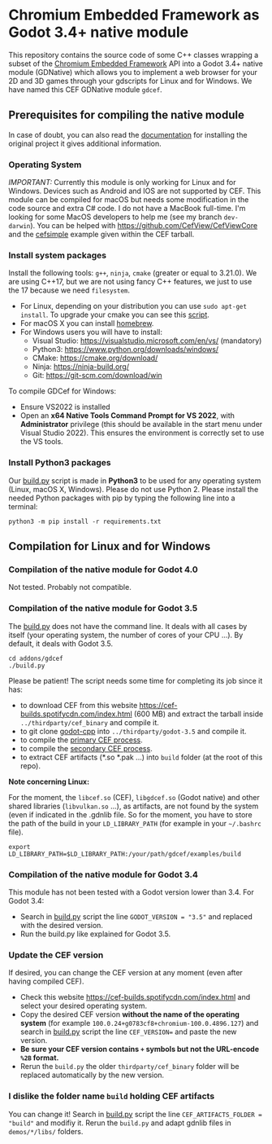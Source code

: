 # Chromium Embedded Framework as Godot 3.4+ native module

This repository contains the source code of some C++ classes wrapping a subset
of the [Chromium Embedded
Framework](https://bitbucket.org/chromiumembedded/cef/wiki/Home) API into a
Godot 3.4+ native module (GDNative) which allows you to implement a web
browser for your 2D and 3D games through your gdscripts for Linux and for
Windows.  We have named this CEF GDNative module `gdcef`.

## Prerequisites for compiling the native module

In case of doubt, you can also read the
[documentation](https://github.com/stigmee/install) for installing the original
project it gives additional information.

### Operating System

*IMPORTANT:* Currently this module is only working for Linux and for
Windows. Devices such as Android and IOS are not supported by CEF. This module
can be compiled for macOS but needs some modification in the code source and
extra C# code. I do not have a MacBook full-time. I'm looking for some MacOS
developers to help me (see my branch `dev-darwin`). You can be helped with
https://github.com/CefView/CefViewCore and the
[cefsimple](https://bitbucket.org/chromiumembedded/cef/wiki/Tutorial) example
given within the CEF tarball.

### Install system packages

Install the following tools: `g++`, `ninja`, `cmake` (greater or equal to
3.21.0). We are using C++17, but we are not using fancy C++ features, we just to
use the 17 because we need `filesystem`.

- For Linux, depending on your distribution you can use `sudo apt-get install`.
  To upgrade your cmake you can see this
  [script](https://github.com/stigmee/doc-internal/blob/master/doc/install_latest_cmake.sh).
- For macOS X you can install [homebrew](https://brew.sh/index_fr).
- For Windows users you will have to install:
  - Visual Studio: https://visualstudio.microsoft.com/en/vs/ (mandatory)
  - Python3: https://www.python.org/downloads/windows/
  - CMake: https://cmake.org/download/
  - Ninja: https://ninja-build.org/
  - Git: https://git-scm.com/download/win

To compile GDCef for Windows:
- Ensure VS2022 is installed
- Open an **x64 Native Tools Command Prompt for VS 2022**, with
  **Administrator** privilege (this should be available in the start menu under
  Visual Studio 2022). This ensures the environment is correctly set to use the
  VS tools.

### Install Python3 packages

Our [build.py](../build.py) script is made in **Python3** to be used
for any operating system (Linux, macOS X, Windows). Please do not use
Python 2. Please install the needed Python packages with pip by typing the
following line into a terminal:

```
python3 -m pip install -r requirements.txt
```

## Compilation for Linux and for Windows

### Compilation of the native module for Godot 4.0

Not tested. Probably not compatible.

### Compilation of the native module for Godot 3.5

The [build.py](../build.py) does not have the command line. It deals with all cases by itself (your
operating system, the number of cores of your CPU ...). By default, it deals with
Godot 3.5.

```
cd addons/gdcef
./build.py
```

Please be patient! The script needs some time for completing its job since it
has:
- to download CEF from this website https://cef-builds.spotifycdn.com/index.html
  (600 MB) and extract the tarball inside `../thirdparty/cef_binary`
  and compile it.
- to git clone [godot-cpp](https://github.com/godotengine/godot-cpp) into
  `../thirdparty/godot-3.5` and compile it.
- to compile the [primary CEF process](../gdcef/).
- to compile the  [secondary CEF process](../subprocess/).
- to extract CEF artifacts (*.so *.pak ...) into `build` folder (at the root of
  this repo).

**Note concerning Linux:**

For the moment, the `libcef.so` (CEF), `libgdcef.so` (Godot native) and other
shared libraries (`libvulkan.so` ...), as artifacts, are not found by the system
(even if indicated in the .gdnlib file. So for the moment, you have to store the
path of the build in your `LD_LIBRARY_PATH` (for example in your `~/.bashrc`
file).

```
export LD_LIBRARY_PATH=$LD_LIBRARY_PATH:/your/path/gdcef/examples/build
```

### Compilation of the native module for Godot 3.4

This module has not been tested with a Godot version lower than 3.4. For Godot
3.4:
- Search in [build.py](../build.py) script the line `GODOT_VERSION =
  "3.5"` and replaced with the desired version.
- Run the build.py like explained for Godot 3.5.

### Update the CEF version

If desired, you can change the CEF version at any moment (even after having
compiled CEF).

- Check this website https://cef-builds.spotifycdn.com/index.html and select
  your desired operating system.
- Copy the desired CEF version **without the name of the operating system** (for
  example `100.0.24+g0783cf8+chromium-100.0.4896.127`) and search in
  [build.py](../build.py) script the line `CEF_VERSION=` and paste the
  new version.
- **Be sure your CEF version contains `+` symbols but not the URL-encode `%2B` format.**
- Rerun the `build.py` the older `thirdparty/cef_binary` folder will be replaced
  automatically by the new version.

### I dislike the folder name `build` holding CEF artifacts

You can change it!
Search in [build.py](../build.py) script the line `CEF_ARTIFACTS_FOLDER = "build"`
and modifiy it. Rerun the `build.py` and adapt gdnlib files in `demos/*/libs/`
folders.
